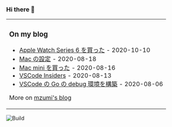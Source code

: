 ### Hi there 👋

<table><tr><td valign="top">

### On my blog
<!-- blog starts -->
* [Apple Watch Series 6 を買った](https://blog.mzumi.com/post/2020/09/10/apple_watch_series6/) - 2020-10-10
* [Mac の設定](https://blog.mzumi.com/post/2020/08/18/settings_for_mac/) - 2020-08-18
* [Mac mini を買った](https://blog.mzumi.com/post/2020/08/16/mac_mini/) - 2020-08-16
* [VSCode Insiders](https://blog.mzumi.com/post/2020/08/12/vscode_insiders/) - 2020-08-13
* [VSCode の Go の debug 環境を構築](https://blog.mzumi.com/post/2020/08/06/go_debugger/) - 2020-08-06
<!-- blog ends -->
More on [mzumi's blog](https://blog.mzumi.com/)
</td></tr></table>

![Build](https://github.com/mzumi/mzumi/workflows/Build/badge.svg)
